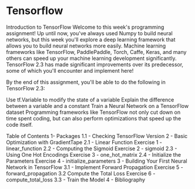 # Tensorflow

Introduction to TensorFlow
Welcome to this week's programming assignment! Up until now, you've always used Numpy to build neural networks, but this week you'll explore a deep learning framework that allows you to build neural networks more easily. Machine learning frameworks like TensorFlow, PaddlePaddle, Torch, Caffe, Keras, and many others can speed up your machine learning development significantly. TensorFlow 2.3 has made significant improvements over its predecessor, some of which you'll encounter and implement here!

By the end of this assignment, you'll be able to do the following in TensorFlow 2.3:

Use tf.Variable to modify the state of a variable
Explain the difference between a variable and a constant
Train a Neural Network on a TensorFlow dataset
Programming frameworks like TensorFlow not only cut down on time spent coding, but can also perform optimizations that speed up the code itself.

Table of Contents
1- Packages
1.1 - Checking TensorFlow Version
2 - Basic Optimization with GradientTape
2.1 - Linear Function
Exercise 1 - linear_function
2.2 - Computing the Sigmoid
Exercise 2 - sigmoid
2.3 - Using One Hot Encodings
Exercise 3 - one_hot_matrix
2.4 - Initialize the Parameters
Exercise 4 - initialize_parameters
3 - Building Your First Neural Network in TensorFlow
3.1 - Implement Forward Propagation
Exercise 5 - forward_propagation
3.2 Compute the Total Loss
Exercise 6 - compute_total_loss
3.3 - Train the Model
4 - Bibliography
